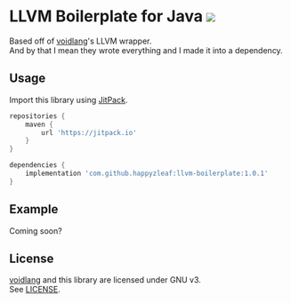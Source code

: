 # LLVM Boilerplate for Java [![](https://jitpack.io/v/happyzleaf/llvm-boilerplate.svg)](https://jitpack.io/#happyzleaf/llvm-boilerplate)
Based off of [voidlang](https://github.com/VoidLang/void)'s LLVM wrapper.
<br>And by that I mean they wrote everything and I made it into a dependency.

## Usage
Import this library using [JitPack](https://jitpack.io/#happyzleaf/llvm-boilerplate).

```gradle
repositories {
    maven {
        url 'https://jitpack.io'
    }
}

dependencies {
    implementation 'com.github.happyzleaf:llvm-boilerplate:1.0.1'
}
```

## Example
Coming soon?

## License
[voidlang](https://raw.githubusercontent.com/VoidLang/void/refs/heads/nextgen/LICENSE) and this library are licensed under GNU v3.
<br>See [LICENSE](https://raw.githubusercontent.com/happyzleaf/llvm-boilerplate/refs/heads/master/LICENSE).
